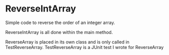 # ReverseIntArray
Simple code to reverse the order of an integer array.

ReverseIntArray is all done within the main method.

ReverseArray is placed in its own class and is only called in TestReverseArray.
TestReverseArray is a JUnit test I wrote for ReverseArray
